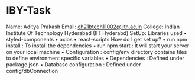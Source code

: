 # IBY-Task
Name: Aditya Prakash
Email: ch21btech11002@iith.ac.in
College: Indian Institute Of Technology Hyderabad (IIT Hyderabd)
SetUp:
Libraries used
•	styled-components
•	axios
•	react-scripts
How do I get set up?
•	run npm install : To install the dependencies
•	run npm start : It will start your server on your local machine
•	Configuration : config/env directory contains files to define environment specific variables
•	Dependencies : Defined under package.json
•	Database configuration : Defined under config/dbConnection
